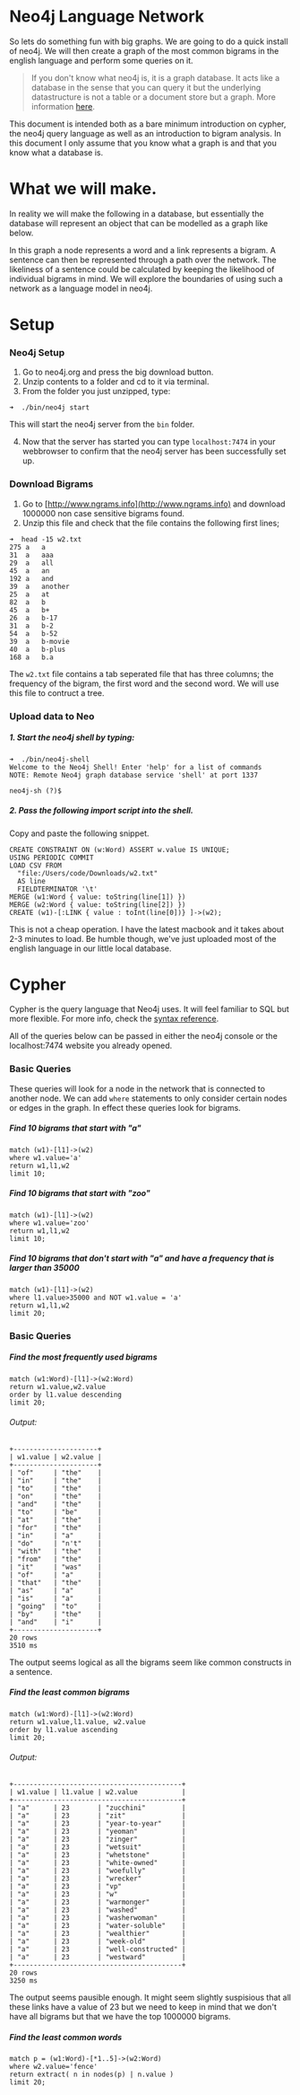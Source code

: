 
# Neo4j Language Network

So lets do something fun with big graphs. We are going to do a quick install of neo4j. We will then create a graph of the most common bigrams in the english language and perform some queries on it. 

> If you don't know what neo4j is, it is a graph database. It acts like a database in the sense that you can query it but the underlying datastructure is not a table or a document store but a graph. More information [here](http://neo4j.org/learn). 

This document is intended both as a bare minimum introduction on cypher, the neo4j query language as well as an introduction to bigram analysis. In this document I only assume that you know what a graph is and that you know what a database is.  

# What we will make. 

In reality we will make the following in a database, but essentially the database will represent an object that can be modelled as a graph like below. 

In this graph a node represents a word and a link represents a bigram. A sentence can then be represented through a path over the network. The likeliness of a sentence could be calculated by keeping the likelihood of individual bigrams in mind. We will explore the boundaries of using such a network as a language model in neo4j. 

# Setup 

### Neo4j Setup

1. Go to neo4j.org and press the big download button.
2. Unzip contents to a folder and cd to it via terminal.
3. From the folder you just unzipped, type:

 ```➜  ./bin/neo4j start```
 
 This will start the neo4j server from the ```bin``` folder.  
 
4. Now that the server has started you can type ```localhost:7474``` in your webbrowser to confirm that the neo4j server has been successfully set up. 

### Download Bigrams  

1. Go to [http://www.ngrams.info](http://www.ngrams.info) and download 1000000 non case sensitive bigrams found. 
2. Unzip this file and check that the file contains the following first lines; 

```
➜  head -15 w2.txt
275	a	a
31	a	aaa
29	a	all
45	a	an
192	a	and
39	a	another
25	a	at
82	a	b
45	a	b+
26	a	b-17
31	a	b-2
54	a	b-52
39	a	b-movie
40	a	b-plus
168	a	b.a
```

The ```w2.txt``` file contains a tab seperated file that has three columns; the frequency of the bigram, the first word and the second word. We will use this file to contruct a tree. 

### Upload data to Neo 

##### 1. Start the neo4j shell by typing: 

```
➜  ./bin/neo4j-shell
Welcome to the Neo4j Shell! Enter 'help' for a list of commands
NOTE: Remote Neo4j graph database service 'shell' at port 1337

neo4j-sh (?)$
```

##### 2. Pass the following import script into the shell. 

Copy and paste the following snippet. 

```
CREATE CONSTRAINT ON (w:Word) ASSERT w.value IS UNIQUE;
USING PERIODIC COMMIT
LOAD CSV FROM
  "file:/Users/code/Downloads/w2.txt"
  AS line
  FIELDTERMINATOR '\t'
MERGE (w1:Word { value: toString(line[1]) })
MERGE (w2:Word { value: toString(line[2]) })
CREATE (w1)-[:LINK { value : toInt(line[0])} ]->(w2);
```
This is not a cheap operation. I have the latest macbook and it takes about 2-3 minutes to load. Be humble though, we've just uploaded most of the english language in our little local database. 

# Cypher 

Cypher is the query language that Neo4j uses. It will feel familiar to SQL but more flexible. For more info, check the [syntax reference](http://docs.neo4j.org/refcard/1.9/).

All of the queries below can be passed in either the neo4j console or the localhost:7474 website you already opened. 

### Basic Queries 

These queries will look for a node in the network that is connected to another node. We can add ```where``` statements to only consider certain nodes or edges in the graph. In effect these queries look for bigrams. 

##### Find 10 bigrams that start with "a"
```
match (w1)-[l1]->(w2) 
where w1.value='a' 
return w1,l1,w2 
limit 10;
```

##### Find 10 bigrams that start with "zoo"
```
match (w1)-[l1]->(w2) 
where w1.value='zoo' 
return w1,l1,w2 
limit 10;
```

##### Find 10 bigrams that don't start with "a" and have a frequency that is larger than 35000
```
match (w1)-[l1]->(w2) 
where l1.value>35000 and NOT w1.value = 'a'
return w1,l1,w2 
limit 20;
```
### Basic Queries 

##### Find the most frequently used bigrams
```
match (w1:Word)-[l1]->(w2:Word) 
return w1.value,w2.value
order by l1.value descending
limit 20;
```
###### Output:

```
+---------------------+
| w1.value | w2.value |
+---------------------+
| "of"     | "the"    |
| "in"     | "the"    |
| "to"     | "the"    |
| "on"     | "the"    |
| "and"    | "the"    |
| "to"     | "be"     |
| "at"     | "the"    |
| "for"    | "the"    |
| "in"     | "a"      |
| "do"     | "n't"    |
| "with"   | "the"    |
| "from"   | "the"    |
| "it"     | "was"    |
| "of"     | "a"      |
| "that"   | "the"    |
| "as"     | "a"      |
| "is"     | "a"      |
| "going"  | "to"     |
| "by"     | "the"    |
| "and"    | "i"      |
+---------------------+
20 rows
3510 ms
```
The output seems logical as all the bigrams seem like common constructs in a sentence. 

##### Find the least common bigrams
```
match (w1:Word)-[l1]->(w2:Word) 
return w1.value,l1.value, w2.value
order by l1.value ascending
limit 20;
```
###### Output:

```
+------------------------------------------+
| w1.value | l1.value | w2.value           |
+------------------------------------------+
| "a"      | 23       | "zucchini"         |
| "a"      | 23       | "zit"              |
| "a"      | 23       | "year-to-year"     |
| "a"      | 23       | "yeoman"           |
| "a"      | 23       | "zinger"           |
| "a"      | 23       | "wetsuit"          |
| "a"      | 23       | "whetstone"        |
| "a"      | 23       | "white-owned"      |
| "a"      | 23       | "woefully"         |
| "a"      | 23       | "wrecker"          |
| "a"      | 23       | "vp"               |
| "a"      | 23       | "w"                |
| "a"      | 23       | "warmonger"        |
| "a"      | 23       | "washed"           |
| "a"      | 23       | "washerwoman"      |
| "a"      | 23       | "water-soluble"    |
| "a"      | 23       | "wealthier"        |
| "a"      | 23       | "week-old"         |
| "a"      | 23       | "well-constructed" |
| "a"      | 23       | "westward"         |
+------------------------------------------+
20 rows
3250 ms
```

The output seems pausible enough. It might seem slightly suspisious that all these links have a value of 23 but we need to keep in mind that we don't have all bigrams but that we have the top 1000000 bigrams. 


##### Find the least common words

```
match p = (w1:Word)-[*1..5]->(w2:Word)
where w2.value='fence' 
return extract( n in nodes(p) | n.value ) 
limit 20;
```


